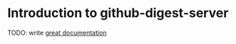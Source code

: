 # Introduction to github-digest-server

TODO: write [great documentation](http://jacobian.org/writing/great-documentation/what-to-write/)
